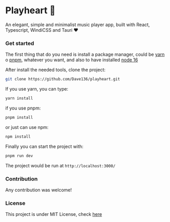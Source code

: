 # Playheart 🎵
An elegant, simple and minimalist music player app, built with React, Typescript, WindiCSS and Tauri ❤️ 

### Get started

The first thing that do you need is install a package manager, could be [yarn](https://yarnpkg.com/getting-started/install/) o [pnpm](https://pnpm.io/installation), whatever you want, and also to have installed [node 16](https://nodejs.org/en/)

After install the needed tools, clone the project:

```sh
git clone https://github.com/Dave136/playheart.git
```

If you use yarn, you can type:

```sh
yarn install
```

if you use pnpm:

```sh
pnpm install
```

or just can use npm:

```sh
npm install
```

Finally you can start the project with:

```sh
pnpm run dev
```

The project would be run at `http://localhost:3000/`

### Contribution 
Any contribution was welcome!

### License
This project is under MIT License, check [here](LICENSE)
